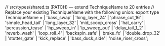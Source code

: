 // src/types/shared.ts (PATCH) — extend TechniqueName to 20 entries
// Replace your existing TechniqueName with the following union:
export type TechniqueName =
  | 'bass_swap' | 'long_layer_24' | 'phrase_cut_16' | 'simple_head_tail'
  | 'long_layer_32' | 'mid_scoop_cross' | 'hat_carry' | 'percussion_tease'
  | 'hp_sweep_in' | 'lp_sweep_out' | 'delay_tail_1_2' | 'reverb_wash'
  | 'loop_roll_4' | 'backspin_safe' | 'brake_fx' | 'double_drop_32'
  | 'stutter_gate' | 'kick_replace' | 'bass_duck_side' | 'noise_riser_cross';
